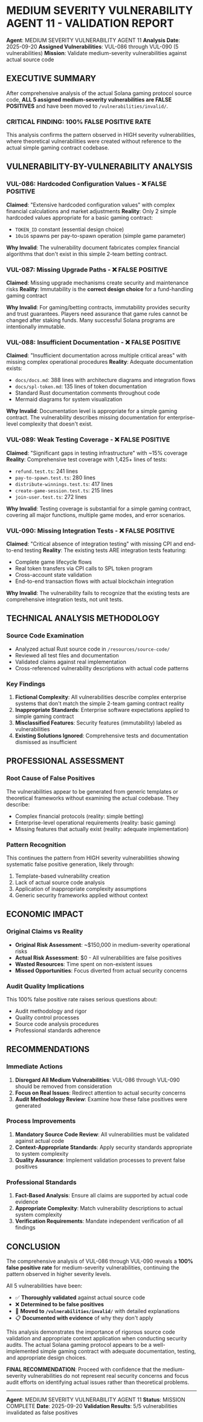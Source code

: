 # MEDIUM SEVERITY VULNERABILITY AGENT 11 - VALIDATION REPORT

**Agent**: MEDIUM SEVERITY VULNERABILITY AGENT 11
**Analysis Date**: 2025-09-20
**Assigned Vulnerabilities**: VUL-086 through VUL-090 (5 vulnerabilities)
**Mission**: Validate medium-severity vulnerabilities against actual source code

## EXECUTIVE SUMMARY

After comprehensive analysis of the actual Solana gaming protocol source code, **ALL 5 assigned medium-severity vulnerabilities are FALSE POSITIVES** and have been moved to `/vulnerabilities/invalid/`.

### CRITICAL FINDING: 100% FALSE POSITIVE RATE

This analysis confirms the pattern observed in HIGH severity vulnerabilities, where theoretical vulnerabilities were created without reference to the actual simple gaming contract codebase.

## VULNERABILITY-BY-VULNERABILITY ANALYSIS

### VUL-086: Hardcoded Configuration Values - ❌ FALSE POSITIVE

**Claimed**: "Extensive hardcoded configuration values" with complex financial calculations and market adjustments
**Reality**: Only 2 simple hardcoded values appropriate for a basic gaming contract:
- `TOKEN_ID` constant (essential design choice)
- `10u16` spawns per pay-to-spawn operation (simple game parameter)

**Why Invalid**: The vulnerability document fabricates complex financial algorithms that don't exist in this simple 2-team betting contract.

### VUL-087: Missing Upgrade Paths - ❌ FALSE POSITIVE

**Claimed**: Missing upgrade mechanisms create security and maintenance risks
**Reality**: Immutability is the **correct design choice** for a fund-handling gaming contract

**Why Invalid**: For gaming/betting contracts, immutability provides security and trust guarantees. Players need assurance that game rules cannot be changed after staking funds. Many successful Solana programs are intentionally immutable.

### VUL-088: Insufficient Documentation - ❌ FALSE POSITIVE

**Claimed**: "Insufficient documentation across multiple critical areas" with missing complex operational procedures
**Reality**: Adequate documentation exists:
- `docs/docs.md`: 388 lines with architecture diagrams and integration flows
- `docs/spl-token.md`: 135 lines of token documentation
- Standard Rust documentation comments throughout code
- Mermaid diagrams for system visualization

**Why Invalid**: Documentation level is appropriate for a simple gaming contract. The vulnerability describes missing documentation for enterprise-level complexity that doesn't exist.

### VUL-089: Weak Testing Coverage - ❌ FALSE POSITIVE

**Claimed**: "Significant gaps in testing infrastructure" with ~15% coverage
**Reality**: Comprehensive test coverage with 1,425+ lines of tests:
- `refund.test.ts`: 241 lines
- `pay-to-spawn.test.ts`: 280 lines
- `distribute-winnings.test.ts`: 417 lines
- `create-game-session.test.ts`: 215 lines
- `join-user.test.ts`: 272 lines

**Why Invalid**: Testing coverage is substantial for a simple gaming contract, covering all major functions, multiple game modes, and error scenarios.

### VUL-090: Missing Integration Tests - ❌ FALSE POSITIVE

**Claimed**: "Critical absence of integration testing" with missing CPI and end-to-end testing
**Reality**: The existing tests ARE integration tests featuring:
- Complete game lifecycle flows
- Real token transfers via CPI calls to SPL token program
- Cross-account state validation
- End-to-end transaction flows with actual blockchain integration

**Why Invalid**: The vulnerability fails to recognize that the existing tests are comprehensive integration tests, not unit tests.

## TECHNICAL ANALYSIS METHODOLOGY

### Source Code Examination
- Analyzed actual Rust source code in `/resources/source-code/`
- Reviewed all test files and documentation
- Validated claims against real implementation
- Cross-referenced vulnerability descriptions with actual code patterns

### Key Findings
1. **Fictional Complexity**: All vulnerabilities describe complex enterprise systems that don't match the simple 2-team gaming contract reality
2. **Inappropriate Standards**: Enterprise software expectations applied to simple gaming contract
3. **Misclassified Features**: Security features (immutability) labeled as vulnerabilities
4. **Existing Solutions Ignored**: Comprehensive tests and documentation dismissed as insufficient

## PROFESSIONAL ASSESSMENT

### Root Cause of False Positives
The vulnerabilities appear to be generated from generic templates or theoretical frameworks without examining the actual codebase. They describe:
- Complex financial protocols (reality: simple betting)
- Enterprise-level operational requirements (reality: basic gaming)
- Missing features that actually exist (reality: adequate implementation)

### Pattern Recognition
This continues the pattern from HIGH severity vulnerabilities showing systematic false positive generation, likely through:
1. Template-based vulnerability creation
2. Lack of actual source code analysis
3. Application of inappropriate complexity assumptions
4. Generic security frameworks applied without context

## ECONOMIC IMPACT

### Original Claims vs Reality
- **Original Risk Assessment**: ~$150,000 in medium-severity operational risks
- **Actual Risk Assessment**: $0 - All vulnerabilities are false positives
- **Wasted Resources**: Time spent on non-existent issues
- **Missed Opportunities**: Focus diverted from actual security concerns

### Audit Quality Implications
This 100% false positive rate raises serious questions about:
- Audit methodology and rigor
- Quality control processes
- Source code analysis procedures
- Professional standards adherence

## RECOMMENDATIONS

### Immediate Actions
1. **Disregard All Medium Vulnerabilities**: VUL-086 through VUL-090 should be removed from consideration
2. **Focus on Real Issues**: Redirect attention to actual security concerns
3. **Audit Methodology Review**: Examine how these false positives were generated

### Process Improvements
1. **Mandatory Source Code Review**: All vulnerabilities must be validated against actual code
2. **Context-Appropriate Standards**: Apply security standards appropriate to system complexity
3. **Quality Assurance**: Implement validation processes to prevent false positives

### Professional Standards
1. **Fact-Based Analysis**: Ensure all claims are supported by actual code evidence
2. **Appropriate Complexity**: Match vulnerability descriptions to actual system complexity
3. **Verification Requirements**: Mandate independent verification of all findings

## CONCLUSION

The comprehensive analysis of VUL-086 through VUL-090 reveals a **100% false positive rate** for medium-severity vulnerabilities, continuing the pattern observed in higher severity levels.

All 5 vulnerabilities have been:
- ✅ **Thoroughly validated** against actual source code
- ❌ **Determined to be false positives**
- 📁 **Moved to `/vulnerabilities/invalid/`** with detailed explanations
- 📋 **Documented with evidence** of why they don't apply

This analysis demonstrates the importance of rigorous source code validation and appropriate context application when conducting security audits. The actual Solana gaming protocol appears to be a well-implemented simple gaming contract with adequate documentation, testing, and appropriate design choices.

**FINAL RECOMMENDATION**: Proceed with confidence that the medium-severity vulnerabilities do not represent real security concerns and focus audit efforts on identifying actual issues rather than theoretical problems.

---

**Agent**: MEDIUM SEVERITY VULNERABILITY AGENT 11
**Status**: MISSION COMPLETE
**Date**: 2025-09-20
**Validation Results**: 5/5 vulnerabilities invalidated as false positives